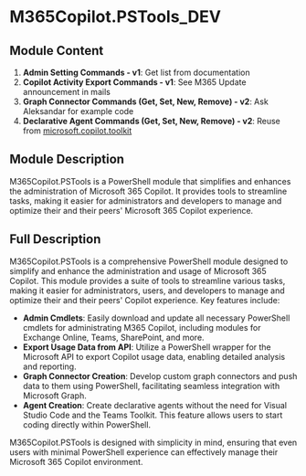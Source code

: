 # M365Copilot.PSTools_DEV

## Module Content

1. **Admin Setting Commands - v1**: Get list from documentation
2. **Copilot Activity Export Commands - v1**: See M365 Update announcement in mails
3. **Graph Connector Commands (Get, Set, New, Remove) - v2**: Ask Aleksandar for example code
4. **Declarative Agent Commands (Get, Set, New, Remove) - v2**: Reuse from [microsoft.copilot.toolkit](https://github.com/code365opensource/microsoft.copilot.toolkit/tree/master)

## Module Description

M365Copilot.PSTools is a PowerShell module that simplifies and enhances the administration of Microsoft 365 Copilot. It provides tools to streamline tasks, making it easier for administrators and developers to manage and optimize their and their peers' Microsoft 365 Copilot experience.

## Full Description

M365Copilot.PSTools is a comprehensive PowerShell module designed to simplify and enhance the administration and usage of Microsoft 365 Copilot. This module provides a suite of tools to streamline various tasks, making it easier for administrators, users, and developers to manage and optimize their and their peers' Copilot experience. Key features include:

- **Admin Cmdlets**: Easily download and update all necessary PowerShell cmdlets for administrating M365 Copilot, including modules for Exchange Online, Teams, SharePoint, and more.
- **Export Usage Data from API**: Utilize a PowerShell wrapper for the Microsoft API to export Copilot usage data, enabling detailed analysis and reporting.
- **Graph Connector Creation**: Develop custom graph connectors and push data to them using PowerShell, facilitating seamless integration with Microsoft Graph.
- **Agent Creation**: Create declarative agents without the need for Visual Studio Code and the Teams Toolkit. This feature allows users to start coding directly within PowerShell.

M365Copilot.PSTools is designed with simplicity in mind, ensuring that even users with minimal PowerShell experience can effectively manage their Microsoft 365 Copilot environment.